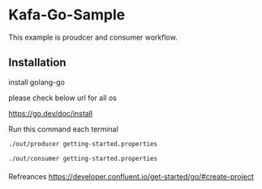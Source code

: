 # Kafa-Go-Sample
This example is proudcer and consumer workflow.
## Installation
install golang-go 

please check below url for all os 

https://go.dev/doc/install


Run this command each terminal

```bash
./out/producer getting-started.properties
```

```bash
./out/consumer getting-started.properties 
```
####
Refreances https://developer.confluent.io/get-started/go/#create-project